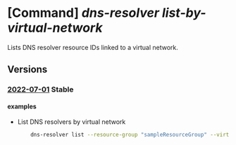 # [Command] _dns-resolver list-by-virtual-network_

Lists DNS resolver resource IDs linked to a virtual network.

## Versions

### [2022-07-01](/Resources/mgmt-plane/L3N1YnNjcmlwdGlvbnMve30vcmVzb3VyY2Vncm91cHMve30vcHJvdmlkZXJzL21pY3Jvc29mdC5uZXR3b3JrL3ZpcnR1YWxuZXR3b3Jrcy97fS9saXN0ZG5zcmVzb2x2ZXJz/2022-07-01.xml) **Stable**

<!-- mgmt-plane /subscriptions/{}/resourcegroups/{}/providers/microsoft.network/virtualnetworks/{}/listdnsresolvers 2022-07-01 -->

#### examples

- List DNS resolvers by virtual network
    ```bash
        dns-resolver list --resource-group "sampleResourceGroup" --virtual-network-name "sampleVirtualNetwork"
    ```
